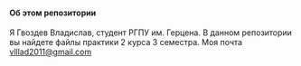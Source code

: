 #### Об этом репозитории

Я Гвоздев Владислав, студент РГПУ им. Герцена. В данном репозитории вы найдете файлы практики 2 курса 3 семестра. Моя почта vlllad2011@gmail.com

